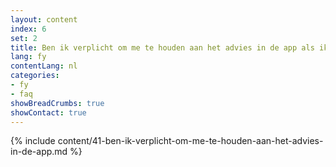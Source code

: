 ```yaml
---
layout: content
index: 6
set: 2
title: Ben ik verplicht om me te houden aan het advies in de app als ik een melding krijg?
lang: fy
contentLang: nl
categories:
- fy
- faq
showBreadCrumbs: true
showContact: true
---
```

{% include content/41-ben-ik-verplicht-om-me-te-houden-aan-het-advies-in-de-app.md %}
